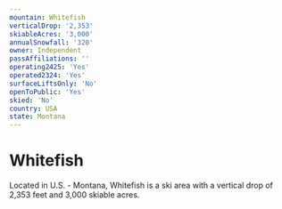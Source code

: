 ```yaml
---
mountain: Whitefish
verticalDrop: '2,353'
skiableAcres: '3,000'
annualSnowfall: '320'
owner: Independent
passAffiliations: ''
operating2425: 'Yes'
operated2324: 'Yes'
surfaceLiftsOnly: 'No'
openToPublic: 'Yes'
skied: 'No'
country: USA
state: Montana
---
```


# Whitefish

Located in U.S. - Montana, Whitefish is a ski area with a vertical drop of 2,353 feet and 3,000 skiable acres.
